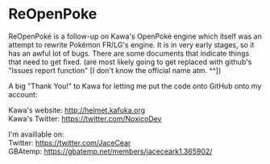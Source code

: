 # ReOpenPoke
ReOpenPoké is a follow-up on Kawa's OpenPoké engine which itself was an attempt to rewrite Pokémon FR/LG's engine.
It is in very early stages, so it has an awful lot of bugs.
There are some documents that indicate things that need to get fixed. (are most likely going to get replaced with github's "Issues report function" [I don't know the official name atm. ^^])





A big "Thank You!" to Kawa for letting me put the code onto GitHub onto my account:

Kawa's website: http://helmet.kafuka.org  
Kawa's Twitter: https://twitter.com/NoxicoDev 


I'm availlable on:    
Twitter: https://twitter.com/JaceCear   
GBAtemp: https://gbatemp.net/members/jaceceark1.365902/   
